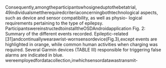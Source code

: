 Consequently,amongtheparticipantswhosigneduptothebetatrial,
49individualsmettherequiredcriteriaconcerningbothtechnological
aspects, such as device and sensor compatibility, as well as physio-
logical requirements pertaining to the type of epilepsy.
ParticipantswereinstructedtoinstalltheOSDAndroidapplication Fig. 2: Summary of the different events recorded. Epileptic-related
[31]andcontinuallywearawrist-wornsensordevice(Fig.3),except events are highlighted in orange, while common human activities
when charging was required. Several Garmin devices (TABLE III) responsible for triggering false alarms are indicated in blue.
wereemployedfordatacollection,inwhichsensordatawastransmit-